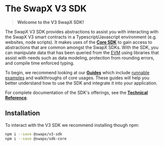 # The SwapX V3 SDK

> **Welcome to the V3 SwapX SDK!**

The SwapX V3 SDK provides abstractions to assist you with interacting with the SwapX V3 smart contracts in a Typescript/Javascript environment (e.g. websites, node scripts). It makes uses of the [**Core SDK**](core/overview) to gain access to abstractions that are common amongst the SwapX SDKs. With the SDK, you can manipulate data that has been queried from the [EVM](https://ethereum.org/en/developers/docs/evm/) using libraries that assist with needs such as data modeling, protection from rounding errors, and compile time enforced typing.

To begin, we recommend looking at our [**Guides**](guides/01-background) which include [runnable examples](https://github.com/huione-labs/SwapX-SDK/tree/main/packages/v3-sdk) and walkthroughs of core usages. These guides will help you better understand how to use the SDK and integrate it into your application.

For complete documentation of the SDK's offerings, see the [**Technical Reference**](reference/overview).

## Installation

To interact with the V3 SDK we recommend installing though npm:

```bash
npm i --save @swapx/v3-sdk
npm i --save @swapx/sdk-core
```
